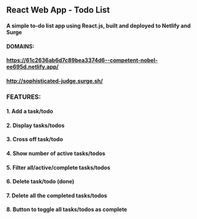 ## React Web App - Todo List
#### A simple to-do list app using React.js, built and deployed to Netlify and Surge 
#### DOMAINS:
#### https://61c2636ab6d7c89bea3374d6--competent-nobel-ee695d.netlify.app/
#### http://sophisticated-judge.surge.sh/ 


### FEATURES:
#### 1. Add a task/todo
#### 2. Display tasks/todos 
#### 3. Cross off task/todo 
#### 4. Show number of active tasks/todos
#### 5. Filter all/active/complete tasks/todos
#### 6. Delete task/todo (done)
#### 7. Delete all the completed tasks/todos
#### 8. Button to toggle all tasks/todos as complete  
